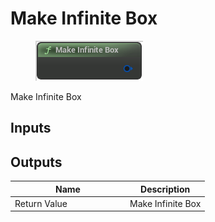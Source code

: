 # Make Infinite Box

<div align="left" data-full-width="false">

<figure><img src="../../../../api/Math/Box/Make_Infinite_Box.png" alt=""><figcaption></figcaption></figure>

</div>

Make Infinite Box

## Inputs

## Outputs

<table><thead><tr><th width="170">Name</th><th>Description</th></tr></thead><tbody><tr><td>Return Value</td><td>Make Infinite Box</td></tr></tbody></table>
